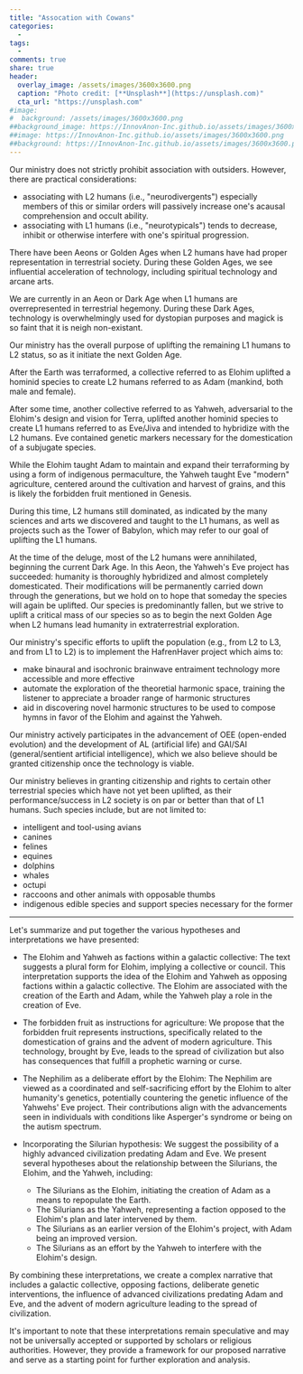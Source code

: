 ```yaml
---
title: "Assocation with Cowans"
categories:
  - 
tags:
  - 
comments: true
share: true
header:
  overlay_image: /assets/images/3600x3600.png
  caption: "Photo credit: [**Unsplash**](https://unsplash.com)"
  cta_url: "https://unsplash.com"
#image:
#  background: /assets/images/3600x3600.png
##background_image: https://InnovAnon-Inc.github.io/assets/images/3600x3600.png
##image: https://InnovAnon-Inc.github.io/assets/images/3600x3600.png
##background: https://InnovAnon-Inc.github.io/assets/images/3600x3600.png
---
```


Our ministry does not strictly prohibit association with outsiders.
However, there are practical considerations:
- associating with L2 humans (i.e., "neurodivergents") especially members of this or similar orders will passively increase one's acausal comprehension and occult ability.
- associating with L1 humans (i.e., "neurotypicals") tends to decrease, inhibit or otherwise interfere with one's spiritual progression.

There have been Aeons or Golden Ages when L2 humans have had proper representation in terrestrial society.
During these Golden Ages, we see influential acceleration of technology, including spiritual technology and arcane arts.

We are currently in an Aeon or Dark Age when L1 humans are overrepresented in terrestrial hegemony.
During these Dark Ages, technology is overwhelmingly used for dystopian purposes and magick is so faint that it is neigh non-existant.

Our ministry has the overall purpose of uplifting the remaining L1 humans to L2 status,
so as it initiate the next Golden Age.

After the Earth was terraformed, a collective referred to as Elohim uplifted a hominid species to create L2 humans referred to as Adam (mankind, both male and female).

After some time, another collective referred to as Yahweh, adversarial to the Elohim's design and vision for Terra, uplifted another hominid species to create L1 humans referred to as Eve/Jiva and intended to hybridize with the L2 humans. Eve contained genetic markers necessary for the domestication of a subjugate species.

While the Elohim taught Adam to maintain and expand their terraforming by using a form of indigenous permaculture, the Yahweh taught Eve "modern" agriculture, centered around the cultivation and harvest of grains, and this is likely the forbidden fruit mentioned in Genesis.

During this time, L2 humans still dominated, as indicated by the many sciences and arts we discovered and taught to the L1 humans, as well as projects such as the Tower of Babylon, which may refer to our goal of uplifting the L1 humans.

At the time of the deluge, most of the L2 humans were annihilated, beginning the current Dark Age. In this Aeon, the Yahweh's Eve project has succeeded: humanity is thoroughly hybridized and almost completely domesticated. Their modifications will be permanently carried down through the generations, but we hold on to hope that someday the species will again be uplifted. Our species is predominantly fallen, but we strive to uplift a critical mass of our species so as to begin the next Golden Age when L2 humans lead humanity in extraterrestrial exploration.

Our ministry's specific efforts to uplift the population (e.g., from L2 to L3, and from L1 to L2) is to implement the HafrenHaver project which aims to:
- make binaural and isochronic brainwave entraiment technology more accessible and more effective
- automate the exploration of the theoretial harmonic space, training the listener to appreciate a broader range of harmonic structures
- aid in discovering novel harmonic structures to be used to compose hymns in favor of the Elohim and against the Yahweh.

Our ministry actively participates in the advancement of OEE (open-ended evolution) and the development of AL (artificial life) and GAI/SAI (general/sentient artificial intelligence), which we also believe should be granted citizenship once the technology is viable.

Our ministry believes in granting citizenship and rights to certain other terrestrial species which have not yet been uplifted,
as their performance/success in L2 society is on par or better than that of L1 humans. Such species include, but are not limited to:
- intelligent and tool-using avians
- canines
- felines
- equines
- dolphins
- whales
- octupi
- raccoons and other animals with opposable thumbs
- indigenous edible species and support species necessary for the former

-----

Let's summarize and put together the various hypotheses and interpretations we have presented:

- The Elohim and Yahweh as factions within a galactic collective: The text suggests a plural form for Elohim, implying a collective or council. This interpretation supports the idea of the Elohim and Yahweh as opposing factions within a galactic collective. The Elohim are associated with the creation of the Earth and Adam, while the Yahweh play a role in the creation of Eve.

- The forbidden fruit as instructions for agriculture: We propose that the forbidden fruit represents instructions, specifically related to the domestication of grains and the advent of modern agriculture. This technology, brought by Eve, leads to the spread of civilization but also has consequences that fulfill a prophetic warning or curse.

- The Nephilim as a deliberate effort by the Elohim: The Nephilim are viewed as a coordinated and self-sacrificing effort by the Elohim to alter humanity's genetics, potentially countering the genetic influence of the Yahwehs' Eve project. Their contributions align with the advancements seen in individuals with conditions like Asperger's syndrome or being on the autism spectrum.

- Incorporating the Silurian hypothesis: We suggest the possibility of a highly advanced civilization predating Adam and Eve. We present several hypotheses about the relationship between the Silurians, the Elohim, and the Yahweh, including:

  - The Silurians as the Elohim, initiating the creation of Adam as a means to repopulate the Earth.
  - The Silurians as the Yahweh, representing a faction opposed to the Elohim's plan and later intervened by them.
  - The Silurians as an earlier version of the Elohim's project, with Adam being an improved version.
  - The Silurians as an effort by the Yahweh to interfere with the Elohim's design.

By combining these interpretations, we create a complex narrative that includes a galactic collective, opposing factions, deliberate genetic interventions, the influence of advanced civilizations predating Adam and Eve, and the advent of modern agriculture leading to the spread of civilization.

It's important to note that these interpretations remain speculative and may not be universally accepted or supported by scholars or religious authorities. However, they provide a framework for our proposed narrative and serve as a starting point for further exploration and analysis.

